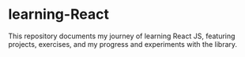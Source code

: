 # learning-React
This repository documents my journey of learning React JS, featuring projects, exercises, and  my progress and experiments with the library.
